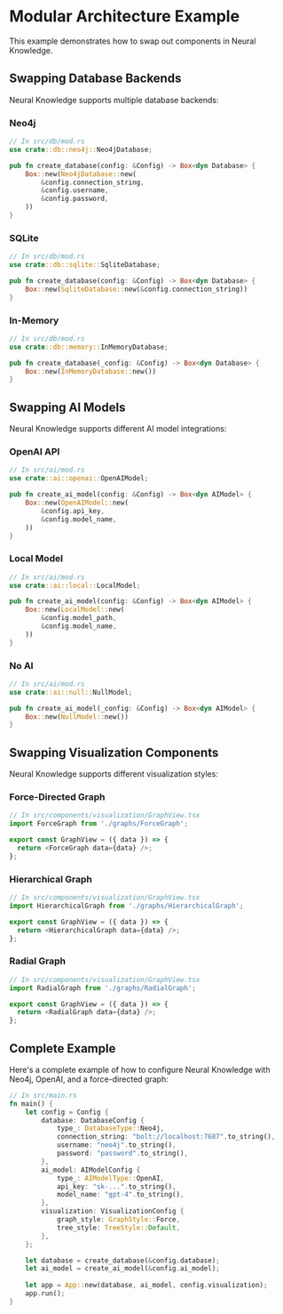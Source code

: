 # Modular Architecture Example

This example demonstrates how to swap out components in Neural Knowledge.

## Swapping Database Backends

Neural Knowledge supports multiple database backends:

### Neo4j

```rust
// In src/db/mod.rs
use crate::db::neo4j::Neo4jDatabase;

pub fn create_database(config: &Config) -> Box<dyn Database> {
    Box::new(Neo4jDatabase::new(
        &config.connection_string,
        &config.username,
        &config.password,
    ))
}
```

### SQLite

```rust
// In src/db/mod.rs
use crate::db::sqlite::SqliteDatabase;

pub fn create_database(config: &Config) -> Box<dyn Database> {
    Box::new(SqliteDatabase::new(&config.connection_string))
}
```

### In-Memory

```rust
// In src/db/mod.rs
use crate::db::memory::InMemoryDatabase;

pub fn create_database(_config: &Config) -> Box<dyn Database> {
    Box::new(InMemoryDatabase::new())
}
```

## Swapping AI Models

Neural Knowledge supports different AI model integrations:

### OpenAI API

```rust
// In src/ai/mod.rs
use crate::ai::openai::OpenAIModel;

pub fn create_ai_model(config: &Config) -> Box<dyn AIModel> {
    Box::new(OpenAIModel::new(
        &config.api_key,
        &config.model_name,
    ))
}
```

### Local Model

```rust
// In src/ai/mod.rs
use crate::ai::local::LocalModel;

pub fn create_ai_model(config: &Config) -> Box<dyn AIModel> {
    Box::new(LocalModel::new(
        &config.model_path,
        &config.model_name,
    ))
}
```

### No AI

```rust
// In src/ai/mod.rs
use crate::ai::null::NullModel;

pub fn create_ai_model(_config: &Config) -> Box<dyn AIModel> {
    Box::new(NullModel::new())
}
```

## Swapping Visualization Components

Neural Knowledge supports different visualization styles:

### Force-Directed Graph

```typescript
// In src/components/visualization/GraphView.tsx
import ForceGraph from './graphs/ForceGraph';

export const GraphView = ({ data }) => {
  return <ForceGraph data={data} />;
};
```

### Hierarchical Graph

```typescript
// In src/components/visualization/GraphView.tsx
import HierarchicalGraph from './graphs/HierarchicalGraph';

export const GraphView = ({ data }) => {
  return <HierarchicalGraph data={data} />;
};
```

### Radial Graph

```typescript
// In src/components/visualization/GraphView.tsx
import RadialGraph from './graphs/RadialGraph';

export const GraphView = ({ data }) => {
  return <RadialGraph data={data} />;
};
```

## Complete Example

Here's a complete example of how to configure Neural Knowledge with Neo4j, OpenAI, and a force-directed graph:

```rust
// In src/main.rs
fn main() {
    let config = Config {
        database: DatabaseConfig {
            type_: DatabaseType::Neo4j,
            connection_string: "bolt://localhost:7687".to_string(),
            username: "neo4j".to_string(),
            password: "password".to_string(),
        },
        ai_model: AIModelConfig {
            type_: AIModelType::OpenAI,
            api_key: "sk-...".to_string(),
            model_name: "gpt-4".to_string(),
        },
        visualization: VisualizationConfig {
            graph_style: GraphStyle::Force,
            tree_style: TreeStyle::Default,
        },
    };

    let database = create_database(&config.database);
    let ai_model = create_ai_model(&config.ai_model);
    
    let app = App::new(database, ai_model, config.visualization);
    app.run();
}
